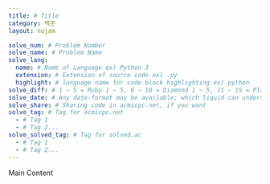 ```yaml
---
title: # Title
category: 백준
layout: nojam

solve_num: # Problem Number
solve_name: # Problem Name
solve_lang:
  name: # Name of Language ex) Python 3
  extension: # Extension of source code ex) .py
  highlight: # language name for code block highlighting ex) python
solve_diff: # 1 ~ 5 = Ruby 1 ~ 5, 6 ~ 10 = Diamond 1 ~ 5, 11 ~ 15 = Platinum 1 ~ 5, ... , 26 ~ 30 = Bronze 1 ~ 5, Other: Unrated
solve_date: # Any date-format may be available; which liquid can understand
solve_share: # Sharing code in acmicpc.net, if you want
solve_tag: # Tag for acmicpc.net
  - # Tag 1
  - # Tag 2...
solve_solved_tag: # Tag for solved.ac
  - # Tag 1
  - # Tag 2...
---
```


Main Content
